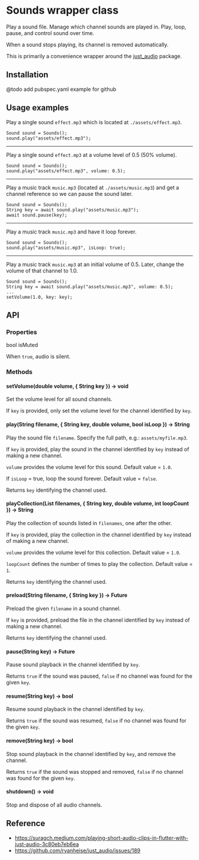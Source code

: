# Sounds wrapper class

Play a sound file. Manage which channel sounds are played in. Play, loop, pause, and control sound over time.

When a sound stops playing, its channel is removed automatically.

This is primarily a convenience wrapper around the [just_audio](https://pub.dev/packages/just_audio) package.


## Installation

@todo add pubspec.yaml example for github


## Usage examples

Play a single sound `effect.mp3` which is located at `./assets/effect.mp3`.

```
Sound sound = Sounds();
sound.play("assets/effect.mp3");
```

---

Play a single sound `effect.mp3` at a volume level of 0.5 (50% volume).

```
Sound sound = Sounds();
sound.play("assets/effect.mp3", volume: 0.5);
```

---

Play a music track `music.mp3` (located at `./assets/music.mp3`) and get a channel reference so we can pause the sound later.

```
Sound sound = Sounds();
String key = await sound.play("assets/music.mp3");
await sound.pause(key);
```

---

Play a music track `music.mp3` and have it loop forever.

```
Sound sound = Sounds();
sound.play("assets/music.mp3", isLoop: true);
```

---

Play a music track `music.mp3` at an initial volume of 0.5. Later, change the volume of that channel to 1.0.

```
Sound sound = Sounds();
String key = await sound.play("assets/music.mp3", volume: 0.5);
...
setVolume(1.0, key: key);
```


## API

### Properties

bool isMuted

When `true`, audio is silent.


### Methods

#### setVolume(double volume, { String key }) -> void

Set the volume level for all sound channels.

If `key` is provided, only set the volume level for the channel identified by `key`.


#### play(String filename, { String key, double volume, bool isLoop }) -> String

Play the sound file `filename`. Specify the full path, e.g.: `assets/myfile.mp3`.

If `key` is provided, play the sound in the channel identified by `key` instead of making a new channel.

`volume` provides the volume level for this sound. Default value = `1.0`.

If `isLoop` = true, loop the sound forever. Default value = `false`.

Returns `key` identifying the channel used.


#### playCollection(List<String> filenames, { String key, double volume, int loopCount }) -> String

Play the collection of sounds listed in `filenames`, one after the other.

If `key` is provided, play the collection in the channel identified by `key` instead of making a new channel.

`volume` provides the volume level for this collection. Default value = `1.0`.

`loopCount` defines the number of times to play the collection. Default value = `1`.

Returns `key` identifying the channel used.


#### preload(String filename, { String key }) -> Future<String>

Preload the given `filename` in a sound channel.

If `key` is provided, preload the file in the channel identified by `key` instead of making a new channel.

Returns `key` identifying the channel used.


#### pause(String key) -> Future<bool>

Pause sound playback in the channel identified by `key`.

Returns `true` if the sound was paused, `false` if no channel was found for the given `key`.


#### resume(String key) -> bool

Resume sound playback in the channel identified by `key`.

Returns `true` if the sound was resumed, `false` if no channel was found for the given `key`.


#### remove(String key) -> bool

Stop sound playback in the channel identified by `key`, and remove the channel.

Returns `true` if the sound was stopped and removed, `false` if no channel was found for the given `key`.


#### shutdown() -> void

Stop and dispose of all audio channels.


## Reference

  - https://suragch.medium.com/playing-short-audio-clips-in-flutter-with-just-audio-3c80eb7eb6ea
  - https://github.com/ryanheise/just_audio/issues/189


